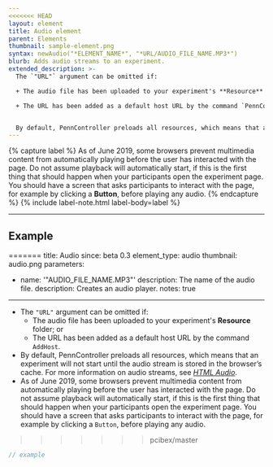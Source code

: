 ```yaml
---
<<<<<<< HEAD
layout: element
title: Audio element
parent: Elements
thumbnail: sample-element.png
syntax: newAudio("*ELEMENT_NAME*", "*URL/AUDIO_FILE_NAME.MP3*")
blurb: Adds audio streams to an experiment.
extended_description: >-   
  The `"URL"` argument can be omitted if:

  + The audio file has been uploaded to your experiment's **Resource** folder; or

  + The URL has been added as a default host URL by the command `PennController.AddHost`.


  By default, PennController preloads all resources, which means that an experiment will not start until the audio stream is stored in the browser’s cache. For more information on audio streams, see [*HTML Audio*](https://www.w3schools.com/html/html5_audio.asp).
---
```


{% capture label %}
As of June 2019, some browsers prevent multimedia content from automatically playing before the user has interacted with the page. Do not assume playback will automatically start, if this is the first thing that should happen when your participants open the experiment page. You should have a screen that asks participants to interact with the page, for example by clicking a **Button**, before playing any audio.
{% endcapture %}
{% include label-note.html label-body=label %}

---

## Example
=======
title: Audio
since: beta 0.3
element_type: audio
thumbnail: audio.png
parameters:
  - name: '"AUDIO_FILE_NAME.MP3"'
    description: The name of the audio file.
description: Creates an audio player.
notes: true
---

+ The `"URL"` argument can be omitted if:
  + The audio file has been uploaded to your experiment's **Resource** folder; or
  + The URL has been added as a default host URL by the command `AddHost`.
+ By default, PennController preloads all resources, which means that an experiment
will not start until the audio stream is stored in the browser’s cache. For more
information on audio streams, see [*HTML Audio*](https://www.w3schools.com/html/html5_audio.asp).
+ As of June 2019, some browsers prevent multimedia content from automatically playing
before the user has interacted with the page. Do not assume playback will
automatically start, if this is the first thing that should happen when your participants
open the experiment page. You should have a screen that asks participants to interact
with the page, for example by clicking a `Button`, before playing any audio.

<!--more-->

>>>>>>> pcibex/master
```javascript
// example
```
